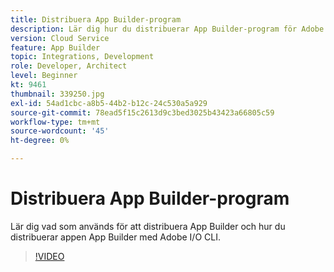 ```yaml
---
title: Distribuera App Builder-program
description: Lär dig hur du distribuerar App Builder-program för Adobe Experience Manager (AEM) as a Cloud Service.
version: Cloud Service
feature: App Builder
topic: Integrations, Development
role: Developer, Architect
level: Beginner
kt: 9461
thumbnail: 339250.jpg
exl-id: 54ad1cbc-a8b5-44b2-b12c-24c530a5a929
source-git-commit: 78ead5f15c2613d9c3bed3025b43423a66805c59
workflow-type: tm+mt
source-wordcount: '45'
ht-degree: 0%

---
```


# Distribuera App Builder-program

Lär dig vad som används för att distribuera App Builder och hur du distribuerar appen App Builder med Adobe I/O CLI.

>[!VIDEO](https://video.tv.adobe.com/v/339250/?quality=12&learn=on)
